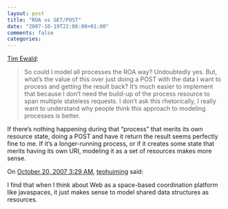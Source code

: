 ```yaml
---
layout: post
title: "ROA vs GET/POST"
date: "2007-10-19T22:06:00+01:00"
comments: false
categories: 
---
```


<p><a href="http://www.pluralsight.com/blogs/tewald/archive/2007/10/19/48805.aspx">Tim Ewald</a>:</p>

<blockquote>
<p>So could I model all processes the ROA way? Undoubtedly yes. But, what&#8217;s the value of this over just doing a POST with the data I want to process and getting the result back? It&#8217;s much easier to implement that because I don&#8217;t need the build-up of the process resource to span multiple stateless requests. I don&#8217;t ask this rhetorically, I really want to understand why people think this approach to modeling processes is better.</p>
</blockquote>

<p>If there&#8217;s nothing happening during that &#8220;process&#8221; that merits its own resource state, doing a POST and have it return the result seems perfectly fine to me. If it&#8217;s a longer-running process, or if it creates some state that merits having its own URI, modeling it as a set of resources makes more sense.</p>

<section class="comments">



<div class="comment" id="comment-1492">
On <a href="#comment-1492" title="Permalink to this comment">October 20, 2007  3:29 AM</a>, <a href="http://www.teohuiming.name" title="http://www.teohuiming.name" rel="nofollow">teohuiming</a>
said:
<p>I find that when I think about Web as a space-based coordination platform like javaspaces, it just makes sense to model shared data structures as resources.</p>


</section>

